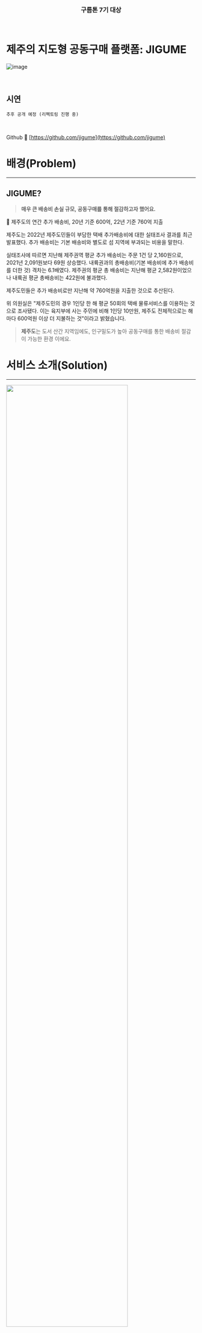 <br />
<h3 align='center'>구름톤 7기 대상</h3>
<br />

# 제주의 지도형 공동구매 플랫폼: JIGUME

![image](https://github.com/jigume/.github/assets/68184254/ce7cc7cb-656f-49f6-8601-4e043e7bae0d)

<br/>

## 시연
`추후 공개 예정 (리펙토링 진행 중)`

<br/>


Github 🔗 [https://github.com/jigume](https://github.com/jigume)

# ****배경(Problem)****

---

## JIGUME?

> **매우 큰 배송비 손실 규모, 공동구매를 통해 절감하고자 했어요.**
> 

<aside>
    
🍊 제주도의 연간 추가 배송비, 20년 기준 600억, 22년 기준 760억 지출

</aside>

제주도는 2022년 제주도민들이 부담한 택배 추가배송비에 대한 실태조사 결과를 최근 발표했다. 추가 배송비는 기본 배송비와 별도로 섬 지역에 부과되는 비용을 말한다.

실태조사에 따르면 지난해 제주권역 평균 추가 배송비는 주문 1건 당 2,160원으로, 2021년 2,091원보다 69원 상승했다. 내륙권과의 총배송비(기본 배송비에 추가 배송비를 더한 것) 격차는 6.1배였다. 제주권의 평균 총 배송비는 지난해 평균 2,582원이었으나 내륙권 평균 총배송비는 422원에 불과했다.

제주도민들은 추가 배송비로만 지난해 약 760억원을 지출한 것으로 추산된다.

위 의원실은 "제주도민의 경우 1인당 한 해 평균 50회의 택배 물류서비스를 이용하는 것으로 조사됐다. 이는 육지부에 사는 주민에 비해 1인당 10만원, 제주도 전체적으로는 해마다 600억원 이상 더 지불하는 것"이라고 밝혔습니다.

> **제주도**는 도서 산간 지역임에도,
인구밀도가 높아 공동구매를 통한 배송비 절감이 가능한 환경 이에요.
> 

# **서비스 소개(Solution)**

---

<img width="80%" height="80%" src="https://github.com/jigume/jigume-backend/assets/102659136/56a111d3-4d9e-4035-abce-875c9c7da165">


### 기대효과

<img width="80%" height="80%" src="https://github.com/jigume/jigume-backend/assets/102659136/3018cc27-e061-4cdc-8d50-69983d23b4d6">


# **핵심 기능**

---

### **지도 기반 공동 구매처 찾기**

<aside>
🌏 지구미에서 공동 구매를 이용하는 사용자들은 직접 픽업을 받으러 가요.

"카카오 지도 API"를 활용한 서비스로 내 위치 기반의 공동 구매를 열거나 찾아갈 수 있도록 했어요.

</aside>

### `메인페이지`

❶ 카카오 지도 API로 위치기반 서비스 작성

❷ 내 위치 표시

❸ 공구가 열린 장소엔 마커로 표시 : 픽업 받기 편한 공동구매만 골라서

❹ 바텀시트를 통해 선택한 공동구매폼의
정보, 목록을 확인

<img width="80%" height="80%" src="https://github.com/jigume/jigume-backend/assets/102659136/144b8c4b-a05a-47e7-9345-bd139e455747">


### `공동 구매 목록 페이지`

❶ 구매 제품 기반으로 확인하고 싶은 유저를 위해 구매 폼 목록 제공

❷ 제품군 카테고리로 빠른 탐색

<img width="80%" height="80%" src="https://github.com/jigume/jigume-backend/assets/102659136/239e4d68-19e6-4bb6-b5fc-84e70eb3ee1c">


### 공동 구매 참여 하기

### `공동 구매 소개 페이지`

❶ 상품 링크 미리 보기

공동 구매할 상품의 링크 정보를 미리 확인해요

❷ 상세 지도 확인

상세지도를 한번 더 제공함으로써, 픽업 장소를 착각하는 일을 다시 한번 방지해요

❸ 공동 구매 정보 확인

참여자 수를 통해 분할할 배송비를 어느정도
예상할 수 있어요. 기존 참여자가 많을수록
새로운 참여자가 늘어날 가능성이 높아요.

<img width="80%" height="80%" src="https://github.com/jigume/jigume-backend/assets/102659136/7532f0cf-a589-4c1c-a5f3-ab6c8293ce56">


### 공동 구매 등록 하기

### `공동 구매 등록 페이지`

❶ 긴 등록 과정을 분할

스크롤 형 입력폼이 아닌, 분할된 원페이지 타입 입력 폼을 사용.

❷ UX라이팅을 통한 유저 중도 이탈 방지

응원, 입력해야 할 정보에 대한 가이드 등 친절한 UX라이팅을 통해 이탈이 덜 발생하도록 했어요.

<img width="80%" height="80%" src="https://github.com/jigume/jigume-backend/assets/102659136/8dc49ad1-299e-4e93-81e6-53a0a853e9b3">


### 구매 공지방 기능

### `공지 페이지`

❶ 팔로워와 구매리더의 소통법 마련

유저간 대화를 통해 픽업 기간, 시간 등을
조율할 수 있어요.

❷ 보증금 제도(제 3자 에스크로 결제 • 보관)

보증금을 지구미 에스크로에 맡겨야 공지방에 입장 가능하도록 정책을 세워
구매리더와 팔로워간에 노쇼/먹튀에 대한 걱정을 줄였어요.

<img width="80%" height="80%" src="https://github.com/jigume/jigume-backend/assets/102659136/00a38f0a-fe29-4745-93a2-5e090d64c3f3">


### 시스템 아키텍처

<img width="80%" height="80%" src="https://github.com/jigume/jigume-backend/assets/102659136/3a424d47-3c36-494e-90e4-654539d7493f">


### Frontend

<aside>
1️⃣ 개발 및 서비스 편의성을 위해 시스템 구조를 설계 하였어요.

</aside>

- 카카오 등 `OAuth`를 통하여 편리한 로그인을 구현하였어요.
- Vercel의 `CI/CD`를 활용하여 지속적인 서비스를 제공할 수 있고 편리한 배포를 하였어요.

<aside>
2️⃣ 위치 기반 콘텐츠를 위한 기능을 구현하였어요.

</aside>

- `카카오 맵 API`를 사용하여 사용자의 위치를 기반으로 지도 콘텐츠를 사용할 수 있어요.
- 좌표보다 이해하기 쉬운 주소로 변환을 위해 `지오코더 API`를 통해 편리하게 이용할 수 있어요.

<aside>
3️⃣ 효율적인 웹 어플리케이션 로직과 통신을 구현하였어요

</aside>

- 빠른 배포를 위해 ESM을 기반인 `React Vite`을 사용하여 빌드 시간을 아꼈어요.
- 효율적인 데이터 통신 기능을 위하여 `React Query`를 사용하였어요.
- 에러를 최소화 하기 위해 `EsList`와 `Prettier`를 통해 문법 구조를 통일화하였어요.

### Backend

<aside>
1️⃣ Java 기반의 Spring Boot를 이용하여 서버를 구성했어요.

</aside>

- `SpringBoot 3.1.3`, `Gradle 7.6.1`

<aside>
2️⃣ ORM 기술인 JPA과 MYSQL 8.0을 이용하여 데이터베이스를 구축했어요.

</aside>

- `Spring Data JPA`, `MYSQL 8.0`
- ERD 구성은 [ErdCloud](https://www.erdcloud.com/d/848iR4Xid7qsoyyrJ)를 참고하시길 바랄께요 !

<aside>
3️⃣ Spring Security를 이용한 OAuth 2.0 기반의 다양한 소셜 로그인을 구현했어요.

</aside>

- Jwt를 활용해 네이버 로그인, 카카오 로그인, apple 로그인(추후 도입 예정)을 구현했어요.
- Jwt 기반의 `stateless`한 로그인을 구현했어요 !

<aside>
4️⃣ LightSail, S3를 이용해 배포하였어요.

</aside>

# **팀 소개**

---

<aside>
✋ 작업에 들어가기 전, 팀의 규칙을 지정하고 전체 목표를 설정했어요.

### **프로젝트 룰 : 팀워크의 기반을 만들고 시작했어요.**

1. 호칭은 ㅇㅇ님
2. 쿠션어 사용 (혹시 ~~, 바쁘시겠지만 ~~, 등등 기분좋게)
3. 타임테이블 준수 (몇 시까지 무엇을 한다는 목표 지정)
4. 팀 1차 목표는 지도 화면 구현, 2차 목표는 더미 데이터로 콘텐츠 표시
</aside>

### R&R

<img src="https://github.com/jigume/jigume-backend/assets/102659136/3a425b27-ba7f-447f-be48-8f381d9c985a" width="80%" height="80%">



### 협업 이야기
<img width="80%" height="80%" src="https://github.com/jigume/jigume-backend/assets/102659136/ce8a5518-627d-4e2b-80bb-102e4b164701">

### CONTACT
<div style="display: flex; justify-content: center;">
    <table>
      <tr>
        </td><td align="center"><a href=""><img src="https://github.com/jigume/jigume-backend/assets/102659136/c590ced9-79b8-49f3-8e83-342e21d98e0d" width="100px;" alt=""/><br />
            <a><sub><b>`팀장` 김서희 (디자이너)</b></sub></a><br />
            </a>
            </td>
       <td align="center"><a href=""><img src="https://github.com/jigume/jigume-backend/assets/102659136/12544b68-4eba-4fbb-acba-e3e0d2af5025" width="100px;" alt=""/><br />
            <a><sub><b>김현준 (BE)</b></sub></a><br />
            </a>
    </td>
      <td align="center"><a href=""><img src="https://github.com/jigume/jigume-backend/assets/102659136/4eed85c8-a20c-49a9-ba67-bdc744327384" width="100px;" alt=""/><br />
            <a><sub><b>이도경 (FE)</b></sub></a><br />
            </a>
            </td>
       <td align="center"><a href=""><img src="https://github.com/jigume/jigume-backend/assets/102659136/57608efd-2072-41e8-9ba7-46d1af9844eb" width="100px;" alt=""/><br />
            <a><sub><b>정혜연 (FE)</b></sub></a><br />
            </a>
            </td>
        <td align="center"><a href=""><img src="https://github.com/jigume/jigume-backend/assets/102659136/f31bbc62-9543-424d-b4a3-fb4c324d76dd" width="100px;" alt=""/><br />
            <a><sub><b>천수승 (기획 / PM)</b></sub></a><br />
            </a>
            </td>
    </table>
</div>
